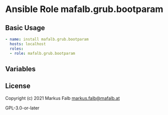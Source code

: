 # Ansible Role mafalb.grub.bootparam



## Basic Usage

```yaml
- name: install mafalb.grub.bootparam
  hosts: localhost
  roles:
  - role: mafalb.grub.bootparam
```

## Variables

## License

Copyright (c) 2021 Markus Falb <markus.falb@mafalb.at>

GPL-3.0-or-later
